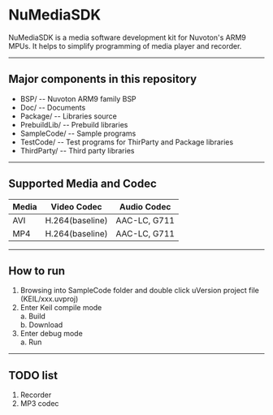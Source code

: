 # NuMediaSDK
NuMediaSDK is a media software development kit for Nuvoton's ARM9 MPUs. It helps to simplify programming of media player and recorder.

----
## Major components in this repository
- BSP/ -- Nuvoton ARM9 family BSP
- Doc/ -- Documents
- Package/ -- Libraries source
- PrebuildLib/ -- Prebuild libraries
- SampleCode/ -- Sample programs
- TestCode/ -- Test programs for ThirParty and Package libraries
- ThirdParty/ -- Third party libraries

----
## Supported Media and Codec
Media            |Video Codec      |Audio Codec
:----------------|-----------------|---------------
AVI              |H.264(baseline)  |AAC-LC, G711
MP4              |H.264(baseline)  |AAC-LC, G711

----
## How to run
1. Browsing into SampleCode folder and double click uVersion project file (KEIL/xxx.uvproj)
2. Enter Keil compile mode  
a. Build  
b. Download  
3. Enter debug mode  
a. Run

----
## TODO list
1. Recorder
2. MP3 codec